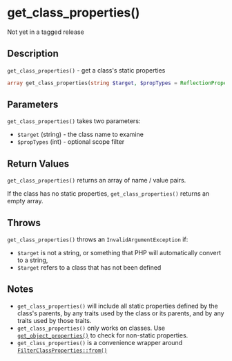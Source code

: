 # get_class_properties()

<div class="callout warning" markdown="1">
Not yet in a tagged release
</div>

## Description

`get_class_properties()` - get a class's static properties

```php
array get_class_properties(string $target, $propTypes = ReflectionProperty::IS_PUBLIC);
```

## Parameters

`get_class_properties()` takes two parameters:

* `$target` (string) - the class name to examine
* `$propTypes` (int) - optional scope filter

## Return Values

`get_class_properties()` returns an array of name / value pairs.

If the class has no static properties, `get_class_properties()` returns an empty array.

## Throws

`get_class_properties()` throws an `InvalidArgumentException` if:

* `$target` is not a string, or something that PHP will automatically convert to a string,
* `$target` refers to a class that has not been defined

## Notes

* `get_class_properties()` will include all static properties defined by the class's parents, by any traits used by the class or its parents, and by any traits used by those traits.
* `get_class_properties()` only works on classes. Use [`get_object_properties()`](get_object_properties.html) to check for non-static properties.
* `get_class_properties()` is a convenience wrapper around [`FilterClassProperties::from()`](FilterClassProperties.from.html)
